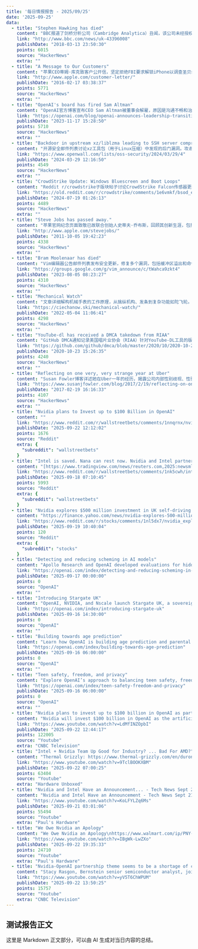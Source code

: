 ```yaml
---
title: '每日情报报告 - 2025/09/25'
date: '2025-09-25'
data:
  - title: "Stephen Hawking has died"
    content: "BBC报道了剑桥分析公司（Cambridge Analytica）丑闻，该公司未经授权从Facebook获取8700万用户数据，用于政治广告和特朗普2016年竞选。该事件引发全球隐私担忧，Facebook CEO扎克伯格面临国会质询，导致欧盟和美国加强数据保护法规，凸显科技巨头在用户数据管理上的责任问题。"
    link: "http://www.bbc.com/news/uk-43396008"
    publishDate: "2018-03-13 23:50:30"
    points: 6015
    source: "HackerNews"
    extra: ""
  - title: "A Message to Our Customers"
    content: "苹果CEO蒂姆·库克致客户公开信，坚定拒绝FBI要求解锁iPhone以调查圣贝纳迪诺枪击案嫌疑人。该信强调苹果对用户隐私和安全的承诺，认为创建后门将危及所有iPhone用户的安全，引发全球关于加密技术与执法合作的激烈辩论。"
    link: "http://www.apple.com/customer-letter/"
    publishDate: "2016-02-17 03:38:37"
    points: 5771
    source: "HackerNews"
    extra: ""
  - title: "OpenAI's board has fired Sam Altman"
    content: "OpenAI官方博客宣布CEO Sam Altman被董事会解雇，原因是沟通不畅和治理问题。随后，Microsoft介入，Altman短暂加入微软，但最终回归OpenAI。该事件暴露AI公司内部权力斗争，并引发对OpenAI使命和治理结构的广泛讨论。"
    link: "https://openai.com/blog/openai-announces-leadership-transition"
    publishDate: "2023-11-17 15:28:50"
    points: 5710
    source: "HackerNews"
    extra: ""
  - title: "Backdoor in upstream xz/liblzma leading to SSH server compromise"
    content: "开源安全邮件列表讨论xz工具包（用于Linux压缩）中发现的后门漏洞。攻击者Jia Tan在两年内逐步注入恶意代码，旨在劫持SSH进程。该事件由微软工程师发现，暴露供应链攻击风险，促使开源社区加强代码审查和信任机制。"
    link: "https://www.openwall.com/lists/oss-security/2024/03/29/4"
    publishDate: "2024-03-29 12:16:50"
    points: 4549
    source: "HackerNews"
    extra: ""
  - title: "CrowdStrike Update: Windows Bluescreen and Boot Loops"
    content: "Reddit r/crowdstrike子版块帖子讨论CrowdStrike Falcon传感器更新导致全球数百万Windows电脑蓝屏死机（BSOD）。故障源于无效的通道文件配置，影响航空、银行等行业，造成巨大经济损失。公司迅速发布修复指南，用户分享恢复经验，凸显第三方安全软件的系统级风险。"
    link: "https://old.reddit.com/r/crowdstrike/comments/1e6vmkf/bsod_error_in_latest_crowdstrike_update/"
    publishDate: "2024-07-19 01:26:13"
    points: 4489
    source: "HackerNews"
    extra: ""
  - title: "Steve Jobs has passed away."
    content: "苹果官网纪念页面致敬已故联合创始人史蒂夫·乔布斯，回顾其创新生涯，包括iMac、iPod、iPhone和iPad的推出。页面强调乔布斯对设计、用户体验和科技人文结合的贡献，以及他对苹果'改变世界'愿景的持久影响。"
    link: "http://www.apple.com/stevejobs/"
    publishDate: "2011-10-05 19:42:23"
    points: 4338
    source: "HackerNews"
    extra: ""
  - title: "Bram Moolenaar has died"
    content: "Vim编辑器公告邮件列表发布安全更新，修复多个漏洞，包括缓冲区溢出和命令注入问题，可能允许远程代码执行。开发者Bram Moolenaar敦促用户升级到最新版本，以防范潜在攻击。该公告凸显开源软件维护的重要性。"
    link: "https://groups.google.com/g/vim_announce/c/tWahca9zkt4"
    publishDate: "2023-08-05 08:23:27"
    points: 4310
    source: "HackerNews"
    extra: ""
  - title: "Mechanical Watch"
    content: "文章详细解构机械手表的工作原理，从擒纵机构、发条到复杂功能如陀飞轮。作者Krisztian Ciechanowski用互动图示解释平衡轮、游丝和齿轮互动，揭示精密工程如何实现准确计时，赞叹人类工艺在数字时代的不朽魅力。"
    link: "https://ciechanow.ski/mechanical-watch/"
    publishDate: "2022-05-04 11:06:41"
    points: 4298
    source: "HackerNews"
    extra: ""
  - title: "YouTube-dl has received a DMCA takedown from RIAA"
    content: "GitHub DMCA通知记录美国唱片业协会（RIAA）针对YouTube-DL工具的版权投诉。该工具允许下载YouTube视频，包括受版音乐，RIAA称其促进盗版。GitHub最初下架仓库，后因社区抗议恢复，引发开源代码与版权法的辩论。"
    link: "https://github.com/github/dmca/blob/master/2020/10/2020-10-23-RIAA.md"
    publishDate: "2020-10-23 15:26:35"
    points: 4240
    source: "HackerNews"
    extra: ""
  - title: "Reflecting on one very, very strange year at Uber"
    content: "Susan Fowler博客详述她在Uber一年的经历，揭露公司内部性别歧视、性骚扰和报复文化。她报告主管不当行为却遭HR忽视，导致职业受阻。该帖引发#MeToo运动在科技业的回响，推动Uber高层变动和行业对女性职场安全的反思。"
    link: "https://www.susanjfowler.com/blog/2017/2/19/reflecting-on-one-very-strange-year-at-uber"
    publishDate: "2017-02-19 16:16:33"
    points: 4107
    source: "HackerNews"
    extra: ""
  - title: "Nvidia plans to Invest up to $100 Billion in OpenAI"
    content: ""
    link: "https://www.reddit.com/r/wallstreetbets/comments/1nnqrnx/nvidia_plans_to_invest_up_to_100_billion_in_openai/"
    publishDate: "2025-09-22 12:12:02"
    points: 1676
    source: "Reddit"
    extra: {
      "subreddit": "wallstreetbets"
    }
  - title: "Intel is saved. Nana can rest now. Nvidia and Intel partnership"
    content: "[https://www.tradingview.com/news/reuters.com,2025:newsml\\_L3N3V50BY:0-nvidia-bets-big-on-intel-with-5-billion-stake-and-chip-partnership](https://www.tradingview.com/news/reuters.com,2025:newsml_L3N3V50BY:0-nvidia-bets-big-on-intel-with-5-billion-stake-and-chip-partnership)\n\nHere is the link. Trumped will boost Intel even more. YOLO intel. 30$ premarket."
    link: "https://www.reddit.com/r/wallstreetbets/comments/1nk5cwh/intel_is_saved_nana_can_rest_now_nvidia_and_intel/"
    publishDate: "2025-09-18 07:10:45"
    points: 5993
    source: "Reddit"
    extra: {
      "subreddit": "wallstreetbets"
    }
  - title: "Nvidia explores $500 million investment in UK self-driving startup Wayve"
    content: "https://finance.yahoo.com/news/nvidia-explores-500-million-investment-085113334.html\n\n&gt; U.S. chip designer Nvidia (NVDA) has signed a letter of intent for a possible $500 million investment in the next funding round at Britain's Wayve, the autonomous driving technology group said on Thursday. The development comes after Britain and the United States signed a technology pact aimed at boosting ties in artificial intelligence and other fields. Founded in 2017, Wayve raised over $1 billion last year, led by SoftBank Group and supported by Nvidia. Ride-hailing platform Uber had also made a separate investment in the firm in 2024, for an undisclosed sum.\n\n&gt; Wayve's technology, unlike conventional systems that rely on detailed digital maps and coding, uses machine learning with camera sensors mounted on the vehicles to learn from traffic patterns and driver behaviour. Its autonomous driving platforms have been powered by a partnership with Nvidia, whose chips are now bolstering a global AI boom. The London-based Wayve currently operates in Britain and the U.S. and has been expanding testing and development to wider markets like Germany and Japan."
    link: "https://www.reddit.com/r/stocks/comments/1nl5dx7/nvidia_explores_500_million_investment_in_uk/"
    publishDate: "2025-09-19 10:40:04"
    points: 120
    source: "Reddit"
    extra: {
      "subreddit": "stocks"
    }
  - title: "Detecting and reducing scheming in AI models"
    content: "Apollo Research and OpenAI developed evaluations for hidden misalignment (“scheming”) and found behaviors consistent with scheming in controlled tests across frontier models. The team shared concrete examples and stress tests of an early method to reduce scheming. "
    link: "https://openai.com/index/detecting-and-reducing-scheming-in-ai-models"
    publishDate: "2025-09-17 00:00:00"
    points: 0
    source: "OpenAI"
    extra: ""
  - title: "Introducing Stargate UK"
    content: "OpenAI, NVIDIA, and Nscale launch Stargate UK, a sovereign AI infrastructure partnership delivering up to 50,000 GPUs and the UK’s largest supercomputer to power national AI innovation, public services, and economic growth."
    link: "https://openai.com/index/introducing-stargate-uk"
    publishDate: "2025-09-16 14:30:00"
    points: 0
    source: "OpenAI"
    extra: ""
  - title: "Building towards age prediction"
    content: "Learn how OpenAI is building age prediction and parental controls in ChatGPT to create safer, age-appropriate experiences for teens while supporting families with new tools."
    link: "https://openai.com/index/building-towards-age-prediction"
    publishDate: "2025-09-16 06:00:00"
    points: 0
    source: "OpenAI"
    extra: ""
  - title: "Teen safety, freedom, and privacy"
    content: "Explore OpenAI’s approach to balancing teen safety, freedom, and privacy in AI use."
    link: "https://openai.com/index/teen-safety-freedom-and-privacy"
    publishDate: "2025-09-16 06:00:00"
    points: 0
    source: "OpenAI"
    extra: ""
  - title: "Nvidia plans to invest up to $100 billion in OpenAI as part of data center buildout"
    content: "Nvidia will invest $100 billion in OpenAI as the artificial intelligence lab sets out to build hundreds of billions of dollars in data centers based around Nvidia’s AI chips. Nvidia CEO Jensen Huang, along with OpenAI CEO Sam Altman and President Greg Brockman, speak with CNBC’s Jon Fortt to provide more details."
    link: "https://www.youtube.com/watch?v=LdMfINZOpbI"
    publishDate: "2025-09-22 12:44:17"
    points: 122005
    source: "Youtube"
    extra: "CNBC Television"
  - title: "Intel + Nvidia Team Up Good for Industry? ... Bad For AMD?"
    content: "Thermal Grizzly: https://www.thermal-grizzly.com/en/duronaut/s-tg-d\n\nSupport us on Patreon: https://www.patreon.com/hardwareunboxed\nYT Membership: https://www.youtube.com/channel/UCI8iQa1hv7oV_Z8D35vVuSg/join\n\nBuy relevant products from Amazon, Newegg and others below:\nRadeon RX 9070 XT - https://geni.us/CH0CxfR\nRadeon RX 9070 - https://geni.us/3neQ6nF\nRadeon RX 9060 XT 16GB - https://geni.us/I28LWJ\nGeForce RTX 5090 - https://geni.us/JyDFBvM\nGeForce RTX 5080 - https://geni.us/dRy7y07\nGeForce RTX 5070 Ti - https://geni.us/AuxCu\nGeForce RTX 5070 - https://geni.us/Wg4vPDv\nGeForce RTX 5060 Ti 16GB - https://geni.us/5Kgs2I\nGeForce RTX 5060 - https://geni.us/xmaeB\n\nVideo Index:\n00:00 - Welcome to Hardware Unboxed\n00:46 - Ad Spot\n01:25 - How will the Nvida and Intel partnership affect the industry?\n08:52 - How cooked are Intel ARC as a dGPU brand?\n10:26 - Is there a future where Nvidia GPUs are made on Intel nodes?\n12:29 - Are games poorly optimised to boost high-end hardware sales?\n20:08 - GTX 1080 Ti vs RTX 5050?\n26:10 - Outro\n\nHardware Unboxed Merch: https://hardwareunboxed.com/collections/all\n\nDisclaimer: Any pricing information shown or mentioned in this video was accurate at the time of video production, and may have since changed\n\nDisclosure: As an Amazon Associate we earn from qualifying purchases. We may also earn a commission on some sales made through other store links\n\nFOLLOW US IN THESE PLACES FOR UPDATES\nTwitter - http://twitter.com/hardwareunboxed\nFacebook - http://facebook.com/hardwareunboxed\nInstagram - https://www.instagram.com/hardwareunboxed/\n\nIntro/Outro Music by:  David Vonk/DaJaVo -  @dajavo_music"
    link: "https://www.youtube.com/watch?v=9TclBOOKXBM"
    publishDate: "2025-09-22 07:00:25"
    points: 63404
    source: "Youtube"
    extra: "Hardware Unboxed"
  - title: "Nvidia and Intel Have an Announcement... - Tech News Sept 21"
    content: "Nvidia and Intel Have an Announcement - Tech News Sept 21\n▷ MY STORE - shirts, pint glasses & hoodies: http://paulshardware.net\n⇨ Sponsor: Thermaltake View 380 Case | buy: https://geni.us/ZWU1rBD info: https://tinyurl.com/TTV380 \n\n► TIMESTAMPS\n0:00 Welcome to Paul’s Tech News - Sept 21, 2025\n1:42 NVIDIA invests $5 Billion in Rival Intel\n4:27 The Borderlands 4 Situation\nTECH BRIEFS\n7:11 Expect HDD, SSD shortages as AI rewrites the rules of storage hierarchy\n7:58 Asus is 'actively investigating' gaming laptop stuttering issues\n8:47 Cherries\n8:56 Intel BMG-G31 (Arc B770) GPU spotted with 16GB VRAM config \n9:36 First AMD Ryzen AI MAX+ “Strix Halo” gaming handheld starts at $1448\n\n► LINKS\nNVIDIA invests $5 Billion in Rival Intel\nhttps://nvidianews.nvidia.com/news/nvidia-and-intel-to-develop-ai-infrastructure-and-personal-computing-products\nhttps://www.reuters.com/world/asia-pacific/nvidia-bets-big-intel-with-5-billion-stake-chip-partnership-2025-09-18/ \nhttps://www.tomshardware.com/pc-components/cpus/nvidia-and-intel-announce-jointly-developed-intel-x86-rtx-socs-for-pcs-with-nvidia-graphics-also-custom-nvidia-data-center-x86-processors-nvidia-buys-usd5-billion-in-intel-stock-in-seismic-deal \nhttps://wccftech.com/here-how-the-nvidia-intel-deal-could-shape-the-future-of-team-blue-business/ \nhttps://x.com/LipBuTan1/status/1968633691120296368 \nhttps://www.pcworld.com/article/2913872/intel-nvidia-deal-doesnt-change-its-roadmap.html \nhttps://www.techspot.com/news/107981-nvidia-nvlink-fusion-delivers-14x-more-bandwidth-than.html \nhttps://videocardz.com/newz/intel-nvidia-gpu-collaboration-is-complementary-gpu-product-offerings-to-continue\nhttps://www.tomshardware.com/pc-components/cpus/teams-at-nvidia-and-intel-have-been-working-in-secret-on-jointly-developed-processors-for-a-year-the-trump-administration-has-no-involvement-in-this-partnership-at-all \nThe Borderlands 4 Situation\nhttps://www.pcgamer.com/games/fps/borderlands-4-review-round-up-the-best-borderlands-game-ive-ever-played-but-with-a-small-hitch/ \nhttps://www.pcgamer.com/hardware/even-with-a-9800x3d-and-a-5090-it-runs-like-absolute-buttcheeks-2k-games-posts-nvidias-borderlands-4-optimised-settings-guide-but-the-community-is-already-in-open-revolt/ \nhttps://videocardz.com/newz/borderlands-4-now-has-68-official-gpu-settings-gearbox-ceo-says-use-dlss \nhttps://youtu.be/CMkukKv-C-E  \nhttps://www.youtube.com/watch?v=dfaN3emhChQ \nhttps://www.guru3d.com/story/borderlands-4-pc-minimum-system-requirements-and-preorder-details/ \nhttps://www.reddit.com/r/PS5/comments/1njc677/borderlands_4_performance_gets_worse_the_longer/ \nhttps://gamerant.com/unreal-engine-5-ue5-games-best-performance-optimization/ \nhttps://www.ign.com/articles/borderlands-4-performance-gets-worse-the-longer-you-play-on-console-randy-pitchford-suggests-quitting-the-game-and-restarting-as-a-workaround \nhttps://www.gamesradar.com/games/borderlands/quit-game-and-restart-borderlands-4-boss-says-potential-memory-leak-issue-on-console-could-get-worse-the-more-you-play-the-looter-shooter-so-sorry-for-the-friction-while-devs-investigate/ \nhttps://x.com/DuvalMagic/status/1967992279030960468 \nhttps://x.com/insanegamer52/status/1967683072243142872 \nTECH BRIEFS\nExpect HDD, SSD shortages as AI rewrites the rules of storage hierarchy\nhttps://www.tomshardware.com/pc-components/storage/expect-hdd-ssd-shortages-as-ai-rewrites-the-rules-of-storage-hierarchy-multiple-companies-announce-price-hikes-too \nAsus ROG says it is 'actively investigating' gaming laptop stuttering issues after a user apparently identified a 'cascade of firmware design failures'\nhttps://www.pcgamer.com/hardware/gaming-laptops/asus-rog-says-it-is-actively-investigating-gaming-laptop-stuttering-issues-after-a-user-apparently-identified-a-cascade-of-firmware-design-failures/ \nhttps://x.com/ASUS_ROGNA/status/1968404596658983013 \nhttps://www.reddit.com/r/hardware/comments/1niwi6e/asus_gaming_laptops_have_been_broken_since_2021_a/ \nhttps://github.com/Zephkek/Asus-ROG-Aml-Deep-Dive?tab=readme-ov-file \nIntel BMG-G31 (Arc B770) GPU spotted alongside 16GB VRAM config \nhttps://videocardz.com/newz/intel-bmg-g31-arc-b770-gpu-spotted-alongside-16gb-vram-config \nFirst AMD Ryzen AI MAX+ “Strix Halo” gaming handheld starts at $1448\nhttps://videocardz.com/newz/first-amd-ryzen-ai-max-strix-halo-gaming-handheld-debuts-starting-from-1448 \n\nPlease note that links above may be affiliate links -- if you click them and make a qualifying purchase I earn a commission.\n\n▷ MY STORE - shirts, pint glasses & hoodies: http://paulshardware.net\n\n▷ SOCIAL\nTwitter: @paulhardware\nhttp://www.twitter.com/paulhardware\nFacebook:\nhttps://www.facebook.com/pages/Pauls-Hardware/195425877329550\nInstagram:\nhttp://instagram.com/paulhardware\n\n\n:::Send Me Stuff:::\nPaul's Hardware\nP.O. Box 4325\nDiamond Bar, CA 91765\n\n► Edited by Joe Aguilar - ShaostylePostProductions\nhttps://twitter.com/joe_editing\n\nAudio file(s) provided by Epidemic Sound\nhttp://www.epidemicsound.com/"
    link: "https://www.youtube.com/watch?v=KoLFYLZq6Ms"
    publishDate: "2025-09-21 03:01:06"
    points: 55494
    source: "Youtube"
    extra: "Paul's Hardware"
  - title: "We Owe Nvidia an Apology"
    content: "We Owe Nvidia an Apology\nhttps://www.walmart.com/ip/PNY-GeForce-RTX-5090-Overclocked-Triple-Fan-GPU-DLSS4/15046623228 \nhttps://videocardz.com/newz/nvidia-geforce-rtx-5090-finally-drops-to-1999-in-us-rtx-5080-dips-7-below-msrp \nhttps://www.youtube.com/watch?v=kJYEht2FXbU"
    link: "https://www.youtube.com/watch?v=IBgWk-LwZXo"
    publishDate: "2025-09-22 19:35:33"
    points: 24710
    source: "Youtube"
    extra: "Paul's Hardware"
  - title: "Nvidia-OpenAI partnership theme seems to be a shortage of compute, says Bernstein's Stacy Rasgon"
    content: "Stacy Rasgon, Bernstein senior semiconductor analyst, joins 'The Exchange' to discuss the Nvidia and OpenAI partnership, key takeaways and much more."
    link: "https://www.youtube.com/watch?v=yV5T6ChWPUM"
    publishDate: "2025-09-22 13:50:25"
    points: 15757
    source: "Youtube"
    extra: "CNBC Television"
---
```


## 测试报告正文

这里是 Markdown 正文部分，可以由 AI 生成对当日内容的总结。

